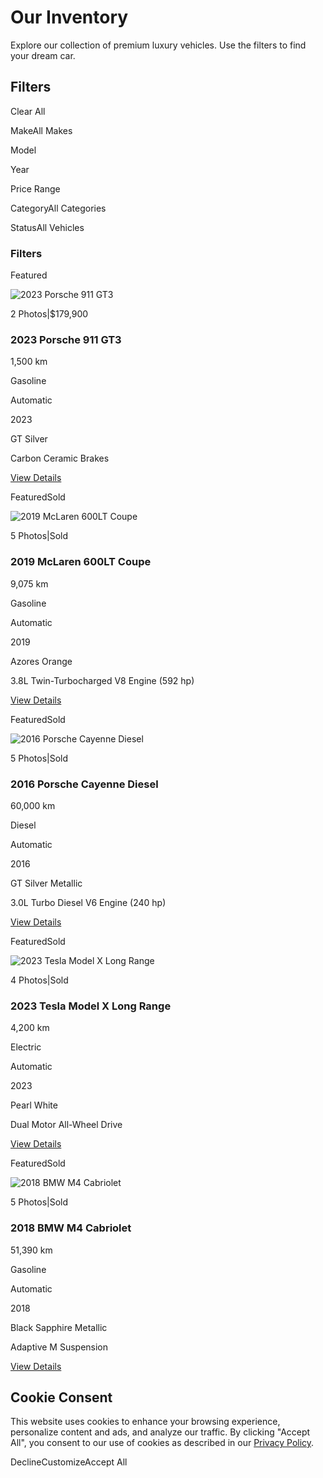 # Our Inventory

Explore our collection of premium luxury vehicles. Use the filters to find your dream car.

## Filters

Clear All

MakeAll Makes

Model

Year

Price Range

CategoryAll Categories

StatusAll Vehicles

### Filters

Featured

![2023 Porsche 911 GT3](https://rpm-auto.onrender.com/placeholders/placeholder-car.svg)

2 Photos\|$179,900

### 2023 Porsche 911 GT3

1,500 km

Gasoline

Automatic

2023

GT Silver

Carbon Ceramic Brakes

[View Details](https://rpm-auto.onrender.com/inventory/1)

FeaturedSold

![2019 McLaren 600LT Coupe](https://rpm-auto.onrender.com/vehicles/maclaren/maclaren_image1.jpg)

5 Photos\|Sold

### 2019 McLaren 600LT Coupe

9,075 km

Gasoline

Automatic

2019

Azores Orange

3.8L Twin-Turbocharged V8 Engine (592 hp)

[View Details](https://rpm-auto.onrender.com/inventory/5)

FeaturedSold

![2016 Porsche Cayenne Diesel](https://rpm-auto.onrender.com/vehicles/porche/porche_image1.jpg)

5 Photos\|Sold

### 2016 Porsche Cayenne Diesel

60,000 km

Diesel

Automatic

2016

GT Silver Metallic

3.0L Turbo Diesel V6 Engine (240 hp)

[View Details](https://rpm-auto.onrender.com/inventory/6)

FeaturedSold

![2023 Tesla Model X Long Range](https://rpm-auto.onrender.com/vehicles/tesla/tesla_image1.jpg)

4 Photos\|Sold

### 2023 Tesla Model X Long Range

4,200 km

Electric

Automatic

2023

Pearl White

Dual Motor All-Wheel Drive

[View Details](https://rpm-auto.onrender.com/inventory/7)

FeaturedSold

![2018 BMW M4 Cabriolet](https://rpm-auto.onrender.com/vehicles/bmw/bmw_image1.jpg)

5 Photos\|Sold

### 2018 BMW M4 Cabriolet

51,390 km

Gasoline

Automatic

2018

Black Sapphire Metallic

Adaptive M Suspension

[View Details](https://rpm-auto.onrender.com/inventory/4)

## Cookie Consent

This website uses cookies to enhance your browsing experience, personalize content and ads, and analyze our traffic. By clicking "Accept All", you consent to our use of cookies as described in our [Privacy Policy](https://rpm-auto.onrender.com/privacy-policy).

DeclineCustomizeAccept All